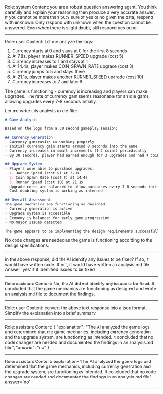 Role: system
Content: you are a robust question answering agent. You think carefully and explain your reasoning then produce a very accurate answer. If you cannot be more than 50% sure of yes or no given the data, respond with unknown. Only respond with unknown when the question cannot be answered. Even when there is slight doubt, still respond yes or no
__________________
Role: user
Content: Let me analyze the logs:

1. Currency starts at 0 and stays at 0 for the first 8 seconds
2. At 7.8s, player makes RUNNER_SPEED upgrade (cost 5)
3. Currency increases to 1 and stays at 1
4. At 14.4s, player makes COIN_SPAWN_RATE upgrade (cost 8)
5. Currency jumps to 5 and stays there
6. At 21.1s, player makes another RUNNER_SPEED upgrade (cost 10)
7. Currency increases to 7 and later 9

The game is functioning - currency is increasing and players can make upgrades. The rate of currency gain seems reasonable for an idle game, allowing upgrades every 7-8 seconds initially.

Let me write this analysis to the file:

```markdown temp/analysis.md
# Game Analysis

Based on the logs from a 30 second gameplay session:

## Currency Generation
- Currency generation is working properly
- Initial currency gain starts around 8 seconds into the game
- Currency increases in small increments (1-2 coins) periodically
- By 30 seconds, player had earned enough for 3 upgrades and had 9 coins remaining

## Upgrade System
- Players were able to purchase upgrades:
  1. Runner Speed (cost 5) at 7.8s
  2. Coin Spawn Rate (cost 8) at 14.4s 
  3. Runner Speed (cost 10) at 21.1s
- Upgrade costs are balanced to allow purchases every 7-8 seconds initially
- Cost doubling system is working as intended

## Overall Assessment
The game mechanics are functioning as designed:
- Currency generation is active
- Upgrade system is accessible
- Economy is balanced for early game progression
- No major issues detected

The game appears to be implementing the design requirements successfully.
```

No code changes are needed as the game is functioning according to the design specifications.

_____
in the above response, did the AI identify any issues to be fixed? If so, it would have written code. If not, it would have written an analysis.md file. Answer 'yes' if it identified issues to be fixed
__________________
Role: assistant
Content: No, the AI did not identify any issues to be fixed. It concluded that the game mechanics are functioning as designed and wrote an analysis.md file to document the findings.
__________________
Role: user
Content: convert the above text response into a json format. Simplify the explanation into a brief summary
__________________
Role: assistant
Content: {
  "explanation": "The AI analyzed the game logs and determined that the game mechanics, including currency generation and the upgrade system, are functioning as intended. It concluded that no code changes are needed and documented the findings in an analysis.md file.",
  "answer": "no"
}
__________________
Role: assistant
Content: explanation='The AI analyzed the game logs and determined that the game mechanics, including currency generation and the upgrade system, are functioning as intended. It concluded that no code changes are needed and documented the findings in an analysis.md file.' answer='no'
__________________
